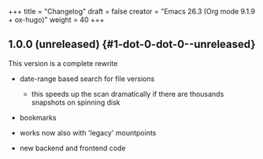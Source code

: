 +++
title = "Changelog"
draft = false
creator = "Emacs 26.3 (Org mode 9.1.9 + ox-hugo)"
weight = 40
+++

## 1.0.0 (unreleased) {#1-dot-0-dot-0--unreleased}

This version is a complete rewrite

-   date-range based search for file versions
    -   this speeds up the scan dramatically if
        there are thousands snapshots on spinning disk

-   bookmarks

-   works now also with 'legacy' mountpoints

-   new backend and frontend code
